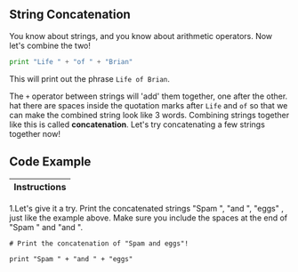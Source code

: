 ## String Concatenation

You know about strings, and you know about arithmetic operators. Now let's combine the two!

``` python
print "Life " + "of " + "Brian"
```
This will print out the phrase `Life of Brian`.

The `+` operator between strings will 'add' them together, one after the other. 
hat there are spaces inside the quotation marks after `Life` and `of` so that we can make the combined string look like 3 words.
Combining strings together like this is called __concatenation__. Let's try concatenating a few strings together now!

## Code Example

Instructions  | 
------------  | 
1.Let's give it a try. Print the concatenated strings "Spam ", "and ", "eggs" , just like the example above.
Make sure you include the spaces at the end of "Spam " and "and ".

``` pyhton
# Print the concatenation of "Spam and eggs"!

print "Spam " + "and " + "eggs"
```
